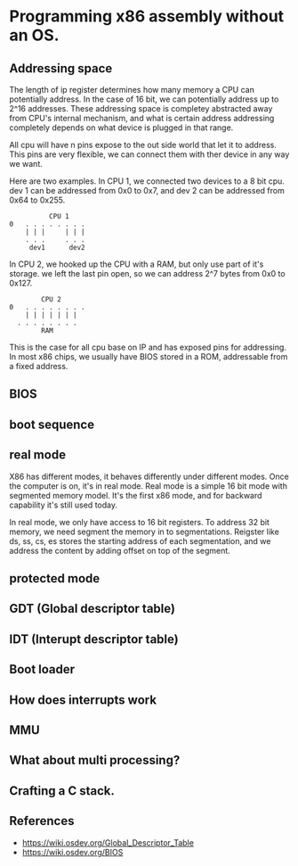 # Programming x86 assembly without an OS.


## Addressing space
The length of ip register determines how many memory a CPU can potentially address. In the case of 16 bit, we can potentially address up to 2^16 addresses. These addressing space is completey abstracted away from CPU's internal mechanism, and what is certain address addressing completely depends on what device is plugged in that range.

All cpu will have n pins expose to the out side world that let it to address. This pins are very flexible, we can connect them with ther device in any way we want.

Here are two examples. In CPU 1, we connected two devices to a 8 bit cpu. dev 1 can be addressed from 0x0 to 0x7, and dev 2 can be addressed from  0x64 to 0x255.
```
          CPU 1
0   . . . . . . . .
    | | |     | | |
    . . .     . . .
     dev1      dev2
```

In CPU 2, we hooked up the CPU with a RAM, but only use part of it's storage. we left the last pin open, so we can address 2^7 bytes from 0x0 to 0x127.

```
        CPU 2
0   . . . . . . . .
    | | | | | | |
  . . . . . . . .
        RAM
```

This is the case for all cpu base on IP and has exposed pins for addressing. In most x86 chips, we usually have BIOS stored in a ROM, addressable from a fixed address.


## BIOS

## boot sequence

## real mode
X86 has different modes, it behaves differently under different modes. Once the computer is on, it's in real mode. Real mode is a simple 16 bit mode with segmented memory model. It's the first x86 mode, and for backward capability it's still used today.

In real mode, we only have access to 16 bit registers. To address 32 bit memory, we need segment the memory in to segmentations. Reigster like ds, ss, cs, es stores the starting address of each segmentation, and we address the content by adding offset on top of the segment.

## protected mode

## GDT (Global descriptor table)

## IDT (Interupt descriptor table)

## Boot loader

## How does interrupts work

## MMU

## What about multi processing?

## Crafting a C stack.

## References

- https://wiki.osdev.org/Global_Descriptor_Table
- https://wiki.osdev.org/BIOS
